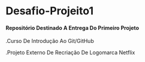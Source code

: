 # Desafio-Projeito1

#### Repositório Destinado A Entrega Do Primeiro Projeto

.Curso De Introdução Ao Git/GitHub

.Projeto Externo De Recriação De Logomarca Netflix
